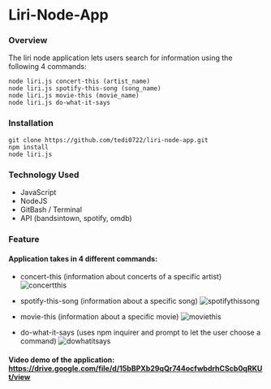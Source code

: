 # Liri-Node-App

### Overview
The liri node application lets users search for information using the following 4 commands:
```
node liri.js concert-this (artist_name)
node liri.js spotify-this-song (song_name)
node liri.js movie-this (movie_name)
node liri.js do-what-it-says
```

### Installation
```
git clone https://github.com/tedi0722/liri-node-app.git
npm install
node liri.js
```

### Technology Used
* JavaScript
* NodeJS
* GitBash / Terminal
* API (bandsintown, spotify, omdb)

### Feature

#### Application takes in 4 different commands:
* concert-this (information about concerts of a specific artist)
![concertthis](https://user-images.githubusercontent.com/40690696/49890083-09a00980-fdf8-11e8-8905-f81b63add6cb.PNG)

* spotify-this-song (information about a specific song)
![spotifythissong](https://user-images.githubusercontent.com/40690696/49890082-09a00980-fdf8-11e8-8677-858e3cadfd60.PNG)

* movie-this (information about a specific movie)
![moviethis](https://user-images.githubusercontent.com/40690696/49890080-09077300-fdf8-11e8-940a-8ad63ade508c.PNG)

* do-what-it-says (uses npm inquirer and prompt to let the user choose a command)
![dowhatitsays](https://user-images.githubusercontent.com/40690696/49890081-09a00980-fdf8-11e8-905a-85483527fcf0.PNG)

#### Video demo of the application: https://drive.google.com/file/d/15bBPXb29qQr744ocfwbdrhCScb0qRKUt/view